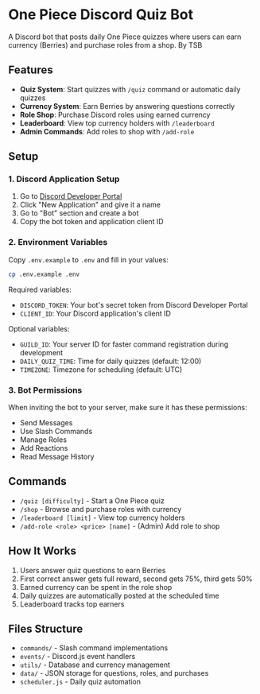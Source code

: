 # One Piece Discord Quiz Bot

A Discord bot that posts daily One Piece quizzes where users can earn currency (Berries) and purchase roles from a shop.
By TSB
## Features

- **Quiz System**: Start quizzes with `/quiz` command or automatic daily quizzes
- **Currency System**: Earn Berries by answering questions correctly
- **Role Shop**: Purchase Discord roles using earned currency
- **Leaderboard**: View top currency holders with `/leaderboard`
- **Admin Commands**: Add roles to shop with `/add-role`

## Setup

### 1. Discord Application Setup
1. Go to [Discord Developer Portal](https://discord.com/developers/applications)
2. Click "New Application" and give it a name
3. Go to "Bot" section and create a bot
4. Copy the bot token and application client ID

### 2. Environment Variables
Copy `.env.example` to `.env` and fill in your values:

```bash
cp .env.example .env
```

Required variables:
- `DISCORD_TOKEN`: Your bot's secret token from Discord Developer Portal
- `CLIENT_ID`: Your Discord application's client ID

Optional variables:
- `GUILD_ID`: Your server ID for faster command registration during development
- `DAILY_QUIZ_TIME`: Time for daily quizzes (default: 12:00)
- `TIMEZONE`: Timezone for scheduling (default: UTC)

### 3. Bot Permissions
When inviting the bot to your server, make sure it has these permissions:
- Send Messages
- Use Slash Commands
- Manage Roles
- Add Reactions
- Read Message History

## Commands

- `/quiz [difficulty]` - Start a One Piece quiz
- `/shop` - Browse and purchase roles with currency
- `/leaderboard [limit]` - View top currency holders
- `/add-role <role> <price> [name]` - (Admin) Add role to shop

## How It Works

1. Users answer quiz questions to earn Berries
2. First correct answer gets full reward, second gets 75%, third gets 50%
3. Earned currency can be spent in the role shop
4. Daily quizzes are automatically posted at the scheduled time
5. Leaderboard tracks top earners

## Files Structure

- `commands/` - Slash command implementations
- `events/` - Discord.js event handlers
- `utils/` - Database and currency management
- `data/` - JSON storage for questions, roles, and purchases
- `scheduler.js` - Daily quiz automation
